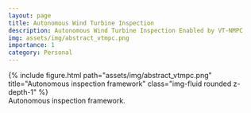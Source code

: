 ```yaml
---
layout: page
title: Autonomous Wind Turbine Inspection
description: Autonomous Wind Turbine Inspection Enabled by VT-NMPC 
img: assets/img/abstract_vtmpc.png
importance: 1
category: Personal
---
```



<div class="caption">
</div>
<div class="row">
    <div class="col-sm mt-3 mt-md-0">
        {% include figure.html path="assets/img/abstract_vtmpc.png" title="Autonomous inspection framework" class="img-fluid rounded z-depth-1" %}
    </div>
</div>
<div class="caption">
    Autonomous inspection framework.
</div>


